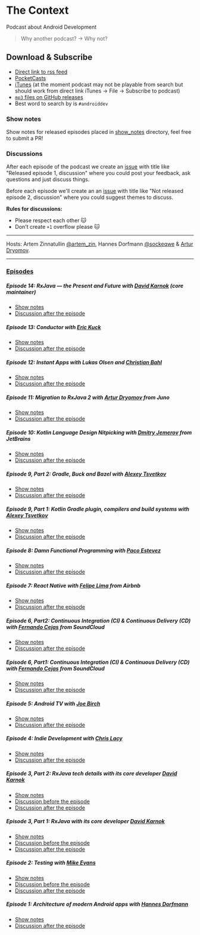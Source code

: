 # The Context
Podcast about Android Development

>Why another podcast? -> Why not?

## Download & Subscribe

 - [Direct link to rss feed](https://raw.githubusercontent.com/artem-zinnatullin/TheContext-Podcast/master/feed.rss)
 - [PocketCasts](http://pca.st/hYck)
 - [iTunes](https://pcr.apple.com/id1081726814) (at the moment podcast may not be playable from search but should work from direct link iTunes -> File -> Subscribe to podcast)
 - [`mp3` files on GitHub releases](https://github.com/artem-zinnatullin/TheContext-Podcast/releases)
 - Best word to search by is `#androiddev`

### Show notes
Show notes for released episodes placed in [show_notes](show_notes/) directory, feel free to submit a PR!

### Discussions
After each episode of the podcast we create an [issue](https://github.com/artem-zinnatullin/TheContext-Podcast/issues) with title like "Released episode 1, discussion" where you could post your feedback, ask questions and just discuss things.

Before each episode we'll create an an [issue](https://github.com/artem-zinnatullin/TheContext-Podcast/issues) with title like "Not released episode 2, discussion" where you could suggest themes to discuss.

**Rules for discussions:**

* Please respect each other 🐱
* Don't create `+1` overflow please 🐱

---

Hosts: Artem Zinnatullin [@artem_zin](https://twitter.com/artem_zin), Hannes Dorfmann [@sockeqwe](https://twitter.com/sockeqwe) & [Artur Dryomov](https://twitter.com/arturdryomov).

---

### [Episodes](https://github.com/artem-zinnatullin/TheContext-Podcast/releases)

##### Episode 14: RxJava — the Present and Future with [David Karnok](https://twitter.com/akarnokd) (core maintainer)
- [Show notes](https://github.com/artem-zinnatullin/TheContext-Podcast/blob/master/show_notes/Episode_14.md)
- [Discussion after the episode](https://github.com/artem-zinnatullin/TheContext-Podcast/issues/80)

##### Episode 13: Conductor with [Eric Kuck](https://twitter.com/Eric_Kuck)
  - [Show notes](https://github.com/artem-zinnatullin/TheContext-Podcast/blob/master/show_notes/Episode_13.md)
  - [Discussion after the episode](https://github.com/artem-zinnatullin/TheContext-Podcast/issues/76)

##### Episode 12: Instant Apps with Lukas Olsen and [Christian Bahl](https://twitter.com/christian_bahl)
  - [Show notes](https://github.com/artem-zinnatullin/TheContext-Podcast/blob/master/show_notes/Episode_12.md)
  - [Discussion after the episode](https://github.com/artem-zinnatullin/TheContext-Podcast/issues/74)

##### Episode 11: Migration to RxJava 2 with [Artur Dryomov](https://github.com/ming13) from Juno
  - [Show notes](https://github.com/artem-zinnatullin/TheContext-Podcast/blob/master/show_notes/Episode_11.md)
  - [Discussion after the episode](https://github.com/artem-zinnatullin/TheContext-Podcast/issues/71)

##### Episode 10: Kotlin Language Design Nitpicking with [Dmitry Jemerov](https://twitter.com/intelliyole) from JetBrains
  - [Show notes](https://github.com/artem-zinnatullin/TheContext-Podcast/blob/master/show_notes/Episode_10.md)
  - [Discussion after the episode](https://github.com/artem-zinnatullin/TheContext-Podcast/issues/68)

##### Episode 9, Part 2: Gradle, Buck and Bazel with [Alexey Tsvetkov](https://twitter.com/tsvtkv)
  - [Show notes](https://github.com/artem-zinnatullin/TheContext-Podcast/blob/master/show_notes/Episode_9_Part2.md)
  - [Discussion after the episode](https://github.com/artem-zinnatullin/TheContext-Podcast/issues/66)

##### Episode 9, Part 1: Kotlin Gradle plugin, compilers and build systems with [Alexey Tsvetkov](https://twitter.com/tsvtkv)
  - [Show notes](https://github.com/artem-zinnatullin/TheContext-Podcast/blob/master/show_notes/Episode_9_Part1.md)
  - [Discussion after the episode](https://github.com/artem-zinnatullin/TheContext-Podcast/issues/62)

##### Episode 8: Damn Functional Programming with [Paco Estevez](https://twitter.com/pacoworks)
  - [Show notes](https://github.com/artem-zinnatullin/TheContext-Podcast/blob/master/show_notes/Episode_8.md)
  - [Discussion after the episode](https://github.com/artem-zinnatullin/TheContext-Podcast/issues/57)

##### Episode 7: React Native with [Felipe Lima](https://twitter.com/felipecsl) from Airbnb
  - [Show notes](https://github.com/artem-zinnatullin/TheContext-Podcast/blob/master/show_notes/Episode_7.md)
  - [Discussion after the episode](https://github.com/artem-zinnatullin/TheContext-Podcast/issues/55)

##### Episode 6, Part2: Continuous Integration (CI) & Continuous Delivery (CD) with [Fernando Cejas](https://twitter.com/fernando_cejas) from SoundCloud
  - [Show notes](https://github.com/artem-zinnatullin/TheContext-Podcast/blob/master/show_notes/Episode_6_part2.md)
  - [Discussion after the episode](https://github.com/artem-zinnatullin/TheContext-Podcast/issues/52)

##### Episode 6, Part1: Continuous Integration (CI) & Continuous Delivery (CD) with [Fernando Cejas](https://twitter.com/fernando_cejas) from SoundCloud
  - [Show notes](https://github.com/artem-zinnatullin/TheContext-Podcast/blob/master/show_notes/Episode_6_part1.md)
  - [Discussion after the episode](https://github.com/artem-zinnatullin/TheContext-Podcast/issues/49)

##### Episode 5: Android TV with [Joe Birch](https://twitter.com/hitherejoe)
 - [Show notes](https://github.com/artem-zinnatullin/TheContext-Podcast/blob/master/show_notes/Episode_5.md)
 - [Discussion after the episode](https://github.com/artem-zinnatullin/TheContext-Podcast/issues/45)

##### Episode 4: Indie Development with [Chris Lacy](https://twitter.com/chrismlacy)
 - [Show notes](https://github.com/artem-zinnatullin/TheContext-Podcast/blob/master/show_notes/Episode_4.md)
 - [Discussion after the episode](https://github.com/artem-zinnatullin/TheContext-Podcast/issues/36)

##### Episode 3, Part 2: RxJava tech details with its core developer [David Karnok](https://twitter.com/akarnokd)
 - [Show notes](https://github.com/artem-zinnatullin/TheContext-Podcast/blob/master/show_notes/Episode_3_Part_2.md)
 - [Discussion before the episode](https://github.com/artem-zinnatullin/TheContext-Podcast/issues/24)
 - [Discussion after the episode](https://github.com/artem-zinnatullin/TheContext-Podcast/issues/25)

##### Episode 3, Part 1: RxJava with its core developer [David Karnok](https://twitter.com/akarnokd)
 - [Show notes](https://github.com/artem-zinnatullin/TheContext-Podcast/blob/master/show_notes/Episode_3_Part_1.md)
 - [Discussion before the episode](https://github.com/artem-zinnatullin/TheContext-Podcast/issues/24)
 - [Discussion after the episode](https://github.com/artem-zinnatullin/TheContext-Podcast/issues/25)

##### Episode 2: Testing with [Mike Evans](https://twitter.com/m_evans10)
 - [Show notes](https://github.com/artem-zinnatullin/TheContext-Podcast/blob/master/show_notes/Episode_2.md)
 - [Discussion before the episode](https://github.com/artem-zinnatullin/TheContext-Podcast/issues/15)
 - [Discussion after the episode](https://github.com/artem-zinnatullin/TheContext-Podcast/issues/17)

##### Episode 1: Architecture of modern Android apps with [Hannes Dorfmann](https://twitter.com/sockeqwe)
 - [Show notes](https://github.com/artem-zinnatullin/TheContext-Podcast/blob/master/show_notes/Episode_1.md)
 - [Discussion after the episode](https://github.com/artem-zinnatullin/TheContext-Podcast/issues/1)
